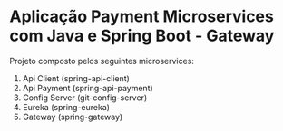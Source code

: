 # Aplicação Payment Microservices com Java e Spring Boot - Gateway  

Projeto composto pelos seguintes microservices:  

1. Api Client (spring-api-client)  
2. Api Payment (spring-api-payment)  
3. Config Server (git-config-server)  
4. Eureka (spring-eureka)  
5. Gateway (spring-gateway)  

